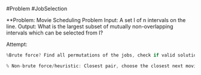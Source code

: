 #Problem
#JobSelection

**Problem: Movie Scheduling Problem
Input: A set I of n intervals on the line.
Output: What is the largest subset of mutually non-overlapping intervals which can be selected from I?

Attempt:
```cpp
%Brute force? Find all permutations of the jobs, check if valid solution, find the best paying solution.

% Non-brute force/heuristic: Closest pair, choose the closest next movie which can be picked. Answer: 4
```

